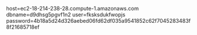 host=ec2-18-214-238-28.compute-1.amazonaws.com 
dbname=d9dhsg5pgvf1n2 
user=fksksdukfwopjs 
password=4b18a5d24d326aebed06fd62df035a9541852c62f7045283483f8f21685718ef
